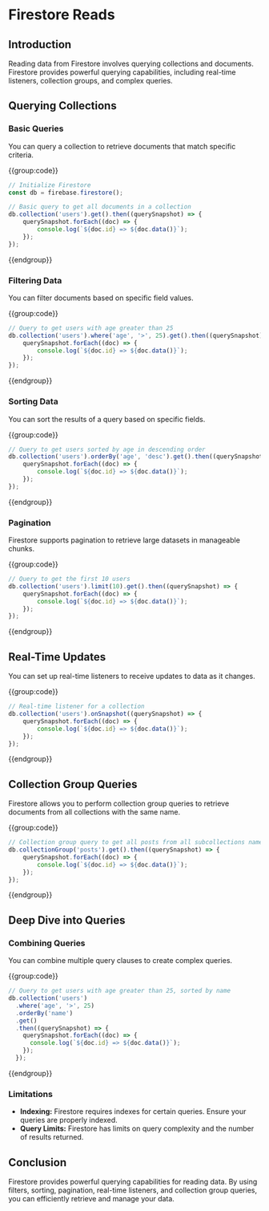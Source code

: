 # Firestore Reads

## Introduction
Reading data from Firestore involves querying collections and documents. Firestore provides powerful querying capabilities, including real-time listeners, collection groups, and complex queries.

## Querying Collections

### Basic Queries
You can query a collection to retrieve documents that match specific criteria.

{{group:code}}

```javascript
// Initialize Firestore
const db = firebase.firestore();

// Basic query to get all documents in a collection
db.collection('users').get().then((querySnapshot) => {
    querySnapshot.forEach((doc) => {
        console.log(`${doc.id} => ${doc.data()}`);
    });
});
```

{{endgroup}}

### Filtering Data
You can filter documents based on specific field values.

{{group:code}}

```javascript
// Query to get users with age greater than 25
db.collection('users').where('age', '>', 25).get().then((querySnapshot) => {
    querySnapshot.forEach((doc) => {
        console.log(`${doc.id} => ${doc.data()}`);
    });
});
```

{{endgroup}}

### Sorting Data
You can sort the results of a query based on specific fields.

{{group:code}}

```javascript
// Query to get users sorted by age in descending order
db.collection('users').orderBy('age', 'desc').get().then((querySnapshot) => {
    querySnapshot.forEach((doc) => {
        console.log(`${doc.id} => ${doc.data()}`);
    });
});
```

{{endgroup}}

### Pagination
Firestore supports pagination to retrieve large datasets in manageable chunks.

{{group:code}}

```javascript
// Query to get the first 10 users
db.collection('users').limit(10).get().then((querySnapshot) => {
    querySnapshot.forEach((doc) => {
        console.log(`${doc.id} => ${doc.data()}`);
    });
});
```

{{endgroup}}

## Real-Time Updates
You can set up real-time listeners to receive updates to data as it changes.

{{group:code}}

```javascript
// Real-time listener for a collection
db.collection('users').onSnapshot((querySnapshot) => {
    querySnapshot.forEach((doc) => {
        console.log(`${doc.id} => ${doc.data()}`);
    });
});
```

{{endgroup}}

## Collection Group Queries
Firestore allows you to perform collection group queries to retrieve documents from all collections with the same name.

{{group:code}}

```javascript
// Collection group query to get all posts from all subcollections named 'posts'
db.collectionGroup('posts').get().then((querySnapshot) => {
    querySnapshot.forEach((doc) => {
        console.log(`${doc.id} => ${doc.data()}`);
    });
});
```

{{endgroup}}

## Deep Dive into Queries

### Combining Queries
You can combine multiple query clauses to create complex queries.

{{group:code}}

```javascript
// Query to get users with age greater than 25, sorted by name
db.collection('users')
  .where('age', '>', 25)
  .orderBy('name')
  .get()
  .then((querySnapshot) => {
    querySnapshot.forEach((doc) => {
      console.log(`${doc.id} => ${doc.data()}`);
    });
  });
```

{{endgroup}}

### Limitations
- **Indexing:** Firestore requires indexes for certain queries. Ensure your queries are properly indexed.
- **Query Limits:** Firestore has limits on query complexity and the number of results returned.

## Conclusion
Firestore provides powerful querying capabilities for reading data. By using filters, sorting, pagination, real-time listeners, and collection group queries, you can efficiently retrieve and manage your data.


